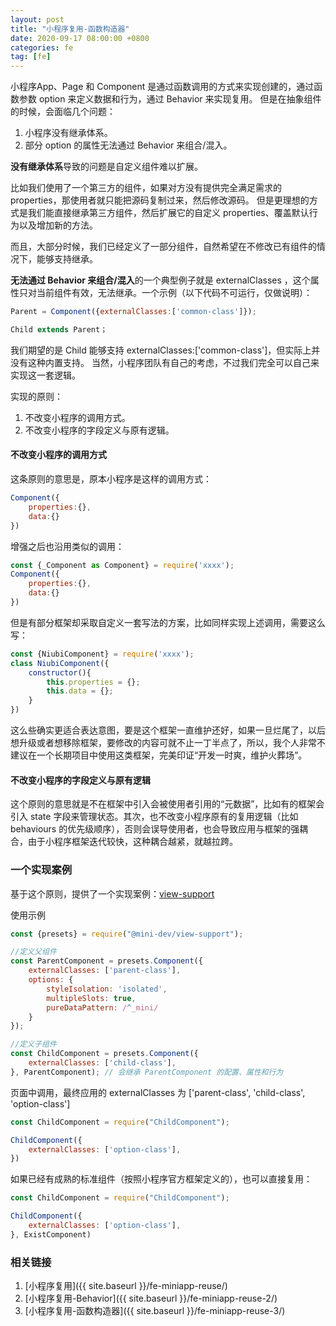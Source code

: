 ```yaml
---
layout: post
title: "小程序复用-函数构造器"
date: 2020-09-17 08:00:00 +0800
categories: fe
tag: [fe]
---
```


小程序App、Page 和 Component 是通过函数调用的方式来实现创建的，通过函数参数 option 来定义数据和行为，通过 Behavior 来实现复用。
但是在抽象组件的时候，会面临几个问题：

1. 小程序没有继承体系。
2. 部分 option 的属性无法通过 Behavior 来组合/混入。

<!-- more -->

**没有继承体系**导致的问题是自定义组件难以扩展。

比如我们使用了一个第三方的组件，如果对方没有提供完全满足需求的 properties，那使用者就只能把源码复制过来，然后修改源码。
但是更理想的方式是我们能直接继承第三方组件，然后扩展它的自定义 properties、覆盖默认行为以及增加新的方法。

而且，大部分时候，我们已经定义了一部分组件，自然希望在不修改已有组件的情况下，能够支持继承。

**无法通过 Behavior 来组合/混入**的一个典型例子就是 externalClasses ，这个属性只对当前组件有效，无法继承。一个示例（以下代码不可运行，仅做说明）：

```javascript
Parent = Component({externalClasses:['common-class']});

Child extends Parent；
```
我们期望的是 Child 能够支持 externalClasses:['common-class']，但实际上并没有这种内置支持。
当然，小程序团队有自己的考虑，不过我们完全可以自己来实现这一套逻辑。

实现的原则：

1. 不改变小程序的调用方式。
2. 不改变小程序的字段定义与原有逻辑。

#### 不改变小程序的调用方式

这条原则的意思是，原本小程序是这样的调用方式：

```javascript
Component({
    properties:{},
    data:{}
})
```

增强之后也沿用类似的调用：

```javascript
const {_Component as Component} = require('xxxx');
Component({
    properties:{},
    data:{}
})
```

但是有部分框架却采取自定义一套写法的方案，比如同样实现上述调用，需要这么写：

```javascript
const {NiubiComponent} = require('xxxx');
class NiubiComponent({
    constructor(){
        this.properties = {};
        this.data = {};
    }
})
```
这么些确实更适合表达意图，要是这个框架一直维护还好，如果一旦烂尾了，以后想升级或者想移除框架，要修改的内容可就不止一丁半点了，所以，我个人非常不建议在一个长期项目中使用这类框架，完美印证“开发一时爽，维护火葬场”。

#### 不改变小程序的字段定义与原有逻辑

这个原则的意思就是不在框架中引入会被使用者引用的“元数据”，比如有的框架会引入 state 字段来管理状态。其次，也不改变小程序原有的复用逻辑（比如 behaviours 的优先级顺序），否则会误导使用者，也会导致应用与框架的强耦合，由于小程序框架迭代较快，这种耦合越紧，就越拉跨。

### 一个实现案例

基于这个原则，提供了一个实现案例：[view-support](https://github.com/miniapp-develop/view-support)

使用示例

```javascript
const {presets} = require("@mini-dev/view-support");

//定义父组件
const ParentComponent = presets.Component({
    externalClasses: ['parent-class'],
    options: {
        styleIsolation: 'isolated',
        multipleSlots: true,
        pureDataPattern: /^_mini/
    }
});

//定义子组件
const ChildComponent = presets.Component({
    externalClasses: ['child-class'],
}, ParentComponent); // 会继承 ParentComponent 的配置、属性和行为

```

页面中调用，最终应用的 externalClasses 为 ['parent-class', 'child-class', 'option-class']

```javascript
const ChildComponent = require("ChildComponent");

ChildComponent({
    externalClasses: ['option-class'], 
})

```

如果已经有成熟的标准组件（按照小程序官方框架定义的），也可以直接复用：

```javascript
const ChildComponent = require("ChildComponent");

ChildComponent({
    externalClasses: ['option-class'], 
}, ExistComponent)

```

### 相关链接

1. [小程序复用]({{ site.baseurl }}/fe-miniapp-reuse/)
2. [小程序复用-Behavior]({{ site.baseurl }}/fe-miniapp-reuse-2/)
3. [小程序复用-函数构造器]({{ site.baseurl }}/fe-miniapp-reuse-3/)